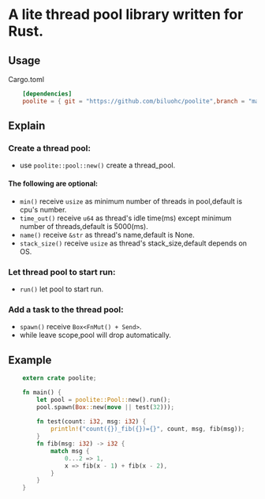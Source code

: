 # A lite thread pool library written for Rust. 

## Usage
Cargo.toml

```toml
    [dependencies]  
    poolite = { git = "https://github.com/biluohc/poolite",branch = "master", version = "0.2.0" }
```

## Explain
### Create a thread pool: 
* use `poolite::pool::new()` create a thread_pool. 

#### The following are optional: 
* `min()` receive `usize` as minimum number of threads in pool,default is cpu's number.
* `time_out()` receive `u64` as thread's idle time(ms) except minimum number of threads,default is 5000(ms).
* `name()` receive `&str` as thread's name,default is None.
* `stack_size()` receive `usize` as thread's stack_size,default depends on OS.

### Let thread pool to start run:
* `run()` let pool to start run.   

### Add a task to the thread pool: 
* `spawn()` receive `Box<FnMut() + Send>`.  
* while leave scope,pool will drop automatically.  

## Example  
```Rust
    extern crate poolite;  

    fn main() {
        let pool = poolite::Pool::new().run();  
        pool.spawn(Box::new(move || test(32)));
    
        fn test(count: i32, msg: i32) {
            println!("count({})_fib({})={}", count, msg, fib(msg));
        }
        fn fib(msg: i32) -> i32 {
            match msg {
                0...2 => 1,
                x => fib(x - 1) + fib(x - 2),
            }
        }
    }
```
